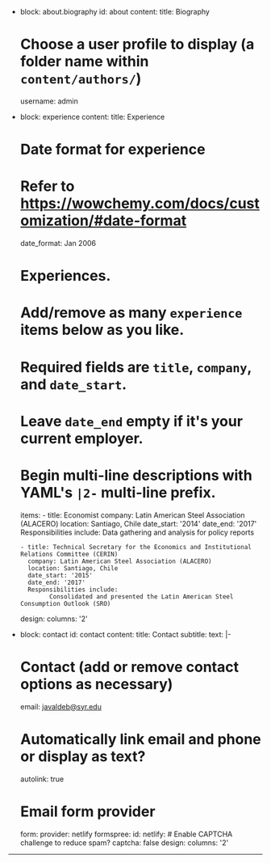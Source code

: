 
  - block: about.biography
    id: about
    content:
      title: Biography
      # Choose a user profile to display (a folder name within `content/authors/`)
      username: admin
  - block: experience
    content:
      title: Experience
      # Date format for experience
      #   Refer to https://wowchemy.com/docs/customization/#date-format
      date_format: Jan 2006
      # Experiences.
      #   Add/remove as many `experience` items below as you like.
      #   Required fields are `title`, `company`, and `date_start`.
      #   Leave `date_end` empty if it's your current employer.
      #   Begin multi-line descriptions with YAML's `|2-` multi-line prefix.
      items:
        - title: Economist
          company: Latin American Steel Association (ALACERO)
          location: Santiago, Chile
          date_start: '2014'
          date_end: '2017'
          Responsibilities include:
                Data gathering and analysis for policy reports
              
        - title: Technical Secretary for the Economics and Institutional Relations Committee (CERIN)
          company: Latin American Steel Association (ALACERO)
          location: Santiago, Chile
          date_start: '2015'
          date_end: '2017'
          Responsibilities include:
                Consolidated and presented the Latin American Steel Consumption Outlook (SRO) 
    design:
      columns: '2'
  
  - block: contact
    id: contact
    content:
      title: Contact
      subtitle:
      text: |-
       
      # Contact (add or remove contact options as necessary)
      email: javaldeb@syr.edu
      # Automatically link email and phone or display as text?
      autolink: true
      # Email form provider
      form:
        provider: netlify
        formspree:
          id:
        netlify:
          # Enable CAPTCHA challenge to reduce spam?
          captcha: false
    design:
      columns: '2'
---
